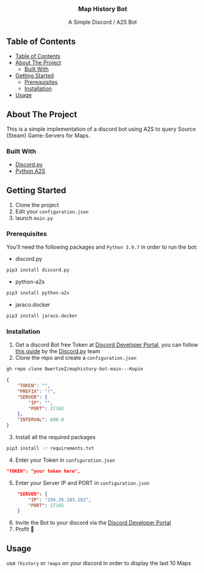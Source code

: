 <!-- PROJECT LOGO -->
<br />
<p align="center">
    <h3 align="center">Map History Bot</h3>
    <p align="center">
        A Simple Discord / A2S Bot
    </p>
</p>

<!-- TABLE OF CONTENTS -->

## Table of Contents

- [Table of Contents](#table-of-contents)
- [About The Project](#about-the-project)
  - [Built With](#built-with)
- [Getting Started](#getting-started)
  - [Prerequisites](#prerequisites)
  - [Installation](#installation)
- [Usage](#usage)

<!-- ABOUT THE PROJECT -->

## About The Project

This is a simple implementation of a discord bot using A2S to query Source (Steam) Game-Servers for Maps.

### Built With

- [Discord.py](https://github.com/Rapptz/discord.py)
- [Python A2S](https://github.com/Yepoleb/python-a2s)

<!-- GETTING STARTED -->

## Getting Started

1.  Clone the project
2.  Edit your `configuration.json`
3.  launch `main.py`

### Prerequisites

You'll need the following packages and `Python 3.9.7` in order to run the bot:

- discord.py

```sh
pip3 install discord.py
```

- python-a2s

```sh
pip3 install python-a2s
```
- jaraco.docker
```sh
pip3 install jaraco.docker
```
### Installation

1. Get a discord Bot free Token at [Discord Developer Portal](https://discord.com/developers/applications), you can follow [this guide](https://discordpy.readthedocs.io/en/stable/discord.html) by the [Discord.py](https://github.com/Rapptz/discord.py) team
2. Clone the repo and create a `configuration.json`

```sh
gh repo clone QwertzeZ/maphistory-bot-main---Kopie
```
```json
{
    "TOKEN": "",
    "PREFIX": "!",
    "SERVER": {
        "IP": "",
        "PORT": 27165
    },
    "INTERVAL": 600.0
}
```

3. Install all the required packages

```sh
pip3 install -r requirements.txt
```

4. Enter your Token in `configuration.json`

```JSON
"TOKEN": "your token here",
```

5. Enter your Server IP and PORT in `configuration.json`

```JSON
    "SERVER": {
        "IP": "194.26.183.182",
        "PORT": 27165
    }
```

6. Invite the Bot to your discord via the [Discord Developer Portal](https://discord.com/developers/applications)
7. Profit 💯

<!-- USAGE EXAMPLES -->

## Usage

use `!history` or `!maps` on your discord in order to display the last 10 Maps

<!-- ROADMAP -->

<!-- CONTRIBUTING -->

<!-- CONTACT -->